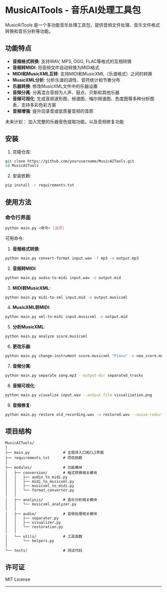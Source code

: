 # MusicAITools - 音乐AI处理工具包

MusicAITools 是一个多功能音乐处理工具包，提供音频文件处理、音乐文件格式转换和音乐分析等功能。

## 功能特点

- **音频格式转换**: 支持WAV, MP3, OGG, FLAC等格式的互相转换
- **音频转MIDI**: 将音频文件自动转换为MIDI格式
- **MIDI和MusicXML互转**: 支持MIDI和MusicXML（乐谱格式）之间的转换
- **MusicXML分析**: 分析乐谱的调性、音符统计和节奏分布
- **乐器转换**: 修改MusicXML文件中的乐器设置
- **音频分离**: 分离混合音频为人声、鼓点、贝斯和其他乐器
- **音频可视化**: 生成音频波形图、频谱图、梅尔频谱图、色度图等多种分析图表，支持多彩色彩方案
- **音频增强**: 提升旧录音或低质量音频的音质

未来计划： 加入完整的乐器音色提取功能，以及音频修复功能

## 安装

1. 克隆仓库:
```bash
git clone https://github.com/yourusername/MusicAITools.git
cd MusicAITools
```

2. 安装依赖:
```bash
pip install -r requirements.txt
```

## 使用方法

### 命令行界面

```bash
python main.py <命令> [选项]
```

可用命令:

1. **音频格式转换**:
```bash
python main.py convert-format input.wav -f mp3 -o output.mp3
```

2. **音频转MIDI**:
```bash
python main.py audio-to-midi input.wav -o output.mid
```

3. **MIDI转MusicXML**:
```bash
python main.py midi-to-xml input.mid -o output.musicxml
```

4. **MusicXML转MIDI**:
```bash
python main.py xml-to-midi input.musicxml -o output.mid
```

5. **分析MusicXML**:
```bash
python main.py analyze score.musicxml
```

6. **更改乐器**:
```bash
python main.py change-instrument score.musicxml "Piano" -o new_score.musicxml
```

7. **音频分离**:
```bash
python main.py separate song.mp3 --output-dir separated_tracks
```

8. **音频可视化**:
```bash
python main.py visualize input.wav --output-file visualization.png
```

9. **音频修复**:
```bash
python main.py restore old_recording.wav -o restored.wav --noise-reduction 0.3 --eq-high 1.3
```

## 项目结构

```
MusicAITools/
│
├── main.py               # 主程序入口和CLI界面
├── requirements.txt      # 项目依赖
│
├── modules/              # 功能模块
│   ├── conversion/       # 格式转换相关模块
│   │   ├── audio_to_midi.py
│   │   ├── midi_to_musicxml.py
│   │   ├── musicxml_to_midi.py
│   │   └── format_converter.py
│   │
│   ├── analysis/         # 音乐分析相关模块
│   │   └── musicxml_analyzer.py
│   │
│   ├── audio/            # 音频处理相关模块
│   │   ├── separator.py
│   │   ├── visualizer.py
│   │   └── restoration.py
│   │
│   └── utils/            # 工具函数
│       └── helpers.py
│
└── tests/                # 测试代码
```

## 许可证

MIT License

---